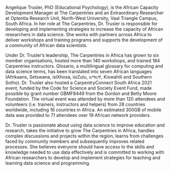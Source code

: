 Angelique Trusler, PhD (Educational Psychology), is the African Capacity Development Manager at The Carpentries and an Extraordinary Researcher at Optentia Research Unit, North-West University, Vaal Triangle Campus, South Africa. In her role at The Carpentries, Dr. Trusler is responsible for developing and implementing strategies to increase the capacity of African researchers in data science. She works with partners across Africa to deliver workshops and training programs and supports the development of a community of African data scientists.

Under Dr. Trusler’s leadership, The Carpentries in Africa has grown to six member organisations, hosted more than 140 workshops, and trained 184 Carpentries instructors. Glosario, a multilingual glossary for computing and data science terms, has been translated into seven African languages (Afrikaans, Setswana, isiXhosa, isiZulu, አማርኛ, Kiswahili and Southern Sotho). Dr. Trusler also hosted a CarpentryConnect South Africa 2021 event, funded by the Code for Science and Society Event Fund, made possible by grant number GBMF8449 from the Gordon and Betty Moore Foundation. The virtual event was attended by more than 120 attendees and volunteers (i.e. trainers, instructors and helpers) from 28 countries worldwide, including 16 countries in Africa. An estimated 300GB of mobile data was provided to 71 attendees over 19 African network providers.

Dr. Trusler is passionate about using data science to improve education and research, takes the initiative to grow The Carpentries in Africa, handles complex discussions and projects within the region, learns from challenges faced by community members and subsequently improves related processes. She believes everyone should have access to the skills and knowledge needed to use data effectively and is committed to working with African researchers to develop and implement strategies for teaching and learning data science and programming.



<!--
**elletjies/elletjies** is a ✨ _special_ ✨ repository because its `README.md` (this file) appears on your GitHub profile.

Here are some ideas to get you started:

- 🔭 I’m currently working on ...
- 🌱 I’m currently learning ...
- 👯 I’m looking to collaborate on ...
- 🤔 I’m looking for help with ...
- 💬 Ask me about ...
- 📫 How to reach me: ...
- 😄 Pronouns: ...
- ⚡ Fun fact: ...
-->
